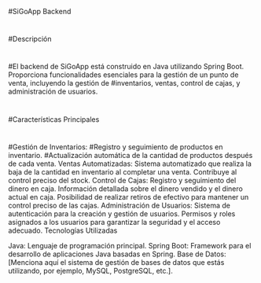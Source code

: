#SiGoApp Backend
#
#Descripción
#
#El backend de SiGoApp está construido en Java utilizando Spring Boot. Proporciona funcionalidades esenciales para la gestión de un punto de venta, incluyendo la gestión de #inventarios, ventas, control de cajas, y administración de usuarios.
#
#Características Principales
#
#Gestión de Inventarios:
#Registro y seguimiento de productos en inventario.
#Actualización automática de la cantidad de productos después de cada venta.
Ventas Automatizadas:
Sistema automatizado que realiza la baja de la cantidad en inventario al completar una venta.
Contribuye al control preciso del stock.
Control de Cajas:
Registro y seguimiento del dinero en caja.
Información detallada sobre el dinero vendido y el dinero actual en caja.
Posibilidad de realizar retiros de efectivo para mantener un control preciso de las cajas.
Administración de Usuarios:
Sistema de autenticación para la creación y gestión de usuarios.
Permisos y roles asignados a los usuarios para garantizar la seguridad y el acceso adecuado.
Tecnologías Utilizadas

Java: Lenguaje de programación principal.
Spring Boot: Framework para el desarrollo de aplicaciones Java basadas en Spring.
Base de Datos: [Menciona aquí el sistema de gestión de bases de datos que estás utilizando, por ejemplo, MySQL, PostgreSQL, etc.].
